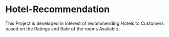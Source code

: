 # Hotel-Recommendation
This Project is developed in interest of recommending Hotels to Customers based on the Ratings and Rate of the rooms Available.
